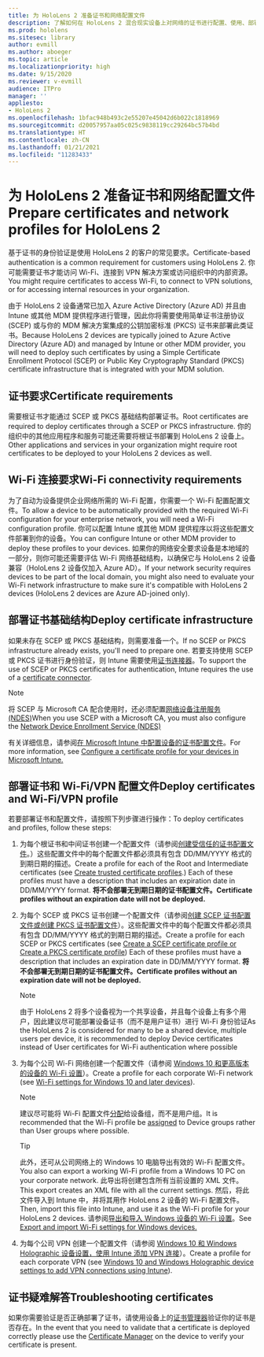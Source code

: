 ```yaml
---
title: 为 HoloLens 2 准备证书和网络配置文件
description: 了解如何在 HoloLens 2 混合现实设备上对网络的证书进行配置、使用、部署和疑难解答。
ms.prod: hololens
ms.sitesec: library
author: evmill
ms.author: aboeger
ms.topic: article
ms.localizationpriority: high
ms.date: 9/15/2020
ms.reviewer: v-evmill
audience: ITPro
manager: ''
appliesto:
- HoloLens 2
ms.openlocfilehash: 1bfac948b493c2e55207e45042d6b022c1818969
ms.sourcegitcommit: d20057957aa05c025c9838119cc29264bc57b4bd
ms.translationtype: HT
ms.contentlocale: zh-CN
ms.lasthandoff: 01/21/2021
ms.locfileid: "11283433"
---
```

# <span data-ttu-id="dd1c4-103">为 HoloLens 2 准备证书和网络配置文件</span><span class="sxs-lookup"><span data-stu-id="dd1c4-103">Prepare certificates and network profiles for HoloLens 2</span></span>

<span data-ttu-id="dd1c4-104">基于证书的身份验证是使用 HoloLens 2 的客户的常见要求。</span><span class="sxs-lookup"><span data-stu-id="dd1c4-104">Certificate-based authentication is a common requirement for customers using HoloLens 2.</span></span> <span data-ttu-id="dd1c4-105">你可能需要证书才能访问 Wi-Fi、连接到 VPN 解决方案或访问组织中的内部资源。</span><span class="sxs-lookup"><span data-stu-id="dd1c4-105">You might require certificates to access Wi-Fi, to connect to VPN solutions, or for accessing internal resources in your organization.</span></span>

<span data-ttu-id="dd1c4-106">由于 HoloLens 2 设备通常已加入 Azure Active Directory (Azure AD) 并且由 Intune 或其他 MDM 提供程序进行管理，因此你将需要使用简单证书注册协议 (SCEP) 或与你的 MDM 解决方案集成的公钥加密标准 (PKCS) 证书来部署此类证书。</span><span class="sxs-lookup"><span data-stu-id="dd1c4-106">Because HoloLens 2 devices are typically joined to Azure Active Directory (Azure AD) and managed by Intune or other MDM provider, you will need to deploy such certificates by using a Simple Certificate Enrollment Protocol (SCEP) or Public Key Cryptography Standard (PKCS) certificate infrastructure that is integrated with your MDM solution.</span></span>

## <span data-ttu-id="dd1c4-107">证书要求</span><span class="sxs-lookup"><span data-stu-id="dd1c4-107">Certificate requirements</span></span>
<span data-ttu-id="dd1c4-108">需要根证书才能通过 SCEP 或 PKCS 基础结构部署证书。</span><span class="sxs-lookup"><span data-stu-id="dd1c4-108">Root certificates are required to deploy certificates through a SCEP or PKCS infrastructure.</span></span> <span data-ttu-id="dd1c4-109">你的组织中的其他应用程序和服务可能还需要将根证书部署到 HoloLens 2 设备上。</span><span class="sxs-lookup"><span data-stu-id="dd1c4-109">Other applications and services in your organization might require root certificates to be deployed to your HoloLens 2 devices as well.</span></span> 

## <span data-ttu-id="dd1c4-110">Wi-Fi 连接要求</span><span class="sxs-lookup"><span data-stu-id="dd1c4-110">Wi-Fi connectivity requirements</span></span>
<span data-ttu-id="dd1c4-111">为了自动为设备提供企业网络所需的 Wi-Fi 配置，你需要一个 Wi-Fi 配置配置文件。</span><span class="sxs-lookup"><span data-stu-id="dd1c4-111">To allow a device to be automatically provided with the required Wi-Fi configuration for your enterprise network, you will need a Wi-Fi configuration profile.</span></span> <span data-ttu-id="dd1c4-112">你可以配置 Intune 或其他 MDM 提供程序以将这些配置文件部署到你的设备。</span><span class="sxs-lookup"><span data-stu-id="dd1c4-112">You can configure Intune or other MDM provider to deploy these profiles to your devices.</span></span> <span data-ttu-id="dd1c4-113">如果你的网络安全要求设备是本地域的一部分，则你可能还需要评估 Wi-Fi 网络基础结构，以确保它与 HoloLens 2 设备兼容（HoloLens 2 设备仅加入 Azure AD）。</span><span class="sxs-lookup"><span data-stu-id="dd1c4-113">If your network security requires devices to be part of the local domain, you might also need to evaluate your Wi-Fi network infrastructure to make sure it's compatible with HoloLens 2 devices (HoloLens 2 devices are Azure AD-joined only).</span></span>

## <span data-ttu-id="dd1c4-114">部署证书基础结构</span><span class="sxs-lookup"><span data-stu-id="dd1c4-114">Deploy certificate infrastructure</span></span>
<span data-ttu-id="dd1c4-115">如果未存在 SCEP 或 PKCS 基础结构，则需要准备一个。</span><span class="sxs-lookup"><span data-stu-id="dd1c4-115">If no SCEP or PKCS infrastructure already exists, you'll need to prepare one.</span></span> <span data-ttu-id="dd1c4-116">若要支持使用 SCEP 或 PKCS 证书进行身份验证，则 Intune 需要使用[证书连接器](https://docs.microsoft.com/mem/intune/protect/certificate-connectors)。</span><span class="sxs-lookup"><span data-stu-id="dd1c4-116">To support the use of SCEP or PKCS certificates for authentication, Intune requires the use of a [certificate connector](https://docs.microsoft.com/mem/intune/protect/certificate-connectors).</span></span>

> [!NOTE]
> <span data-ttu-id="dd1c4-117">将 SCEP 与 Microsoft CA 配合使用时，还必须配置[网络设备注册服务 (NDES)](https://docs.microsoft.com/mem/intune/protect/certificates-scep-configure#set-up-ndes)</span><span class="sxs-lookup"><span data-stu-id="dd1c4-117">When you use SCEP with a Microsoft CA, you must also configure the [Network Device Enrollment Service (NDES)](https://docs.microsoft.com/mem/intune/protect/certificates-scep-configure#set-up-ndes)</span></span>

<span data-ttu-id="dd1c4-118">有关详细信息，请参阅[在 Microsoft Intune 中配置设备的证书配置文件](https://docs.microsoft.com/intune/certificates-configure)。</span><span class="sxs-lookup"><span data-stu-id="dd1c4-118">For more information, see [Configure a certificate profile for your devices in Microsoft Intune.](https://docs.microsoft.com/intune/certificates-configure)</span></span>

## <span data-ttu-id="dd1c4-119">部署证书和 Wi-Fi/VPN 配置文件</span><span class="sxs-lookup"><span data-stu-id="dd1c4-119">Deploy certificates and Wi-Fi/VPN profile</span></span>
<span data-ttu-id="dd1c4-120">若要部署证书和配置文件，请按照下列步骤进行操作：</span><span class="sxs-lookup"><span data-stu-id="dd1c4-120">To deploy certificates and profiles, follow these steps:</span></span>
1.  <span data-ttu-id="dd1c4-121">为每个根证书和中间证书创建一个配置文件（请参阅[创建受信任的证书配置文件](https://docs.microsoft.com/intune/protect/certificates-configure#create-trusted-certificate-profiles)。）这些配置文件中的每个配置文件都必须具有包含 DD/MM/YYYY 格式的到期日期的描述。</span><span class="sxs-lookup"><span data-stu-id="dd1c4-121">Create a profile for each of the Root and Intermediate certificates (see [Create trusted certificate profiles](https://docs.microsoft.com/intune/protect/certificates-configure#create-trusted-certificate-profiles).) Each of these profiles must have a description that includes an expiration date in DD/MM/YYYY format.</span></span> **<span data-ttu-id="dd1c4-122">将不会部署无到期日期的证书配置文件。</span><span class="sxs-lookup"><span data-stu-id="dd1c4-122">Certificate profiles without an expiration date will not be deployed.</span></span>**
1.  <span data-ttu-id="dd1c4-123">为每个 SCEP 或 PKCS 证书创建一个配置文件（请参阅[创建 SCEP 证书配置文件或创建 PKCS 证书配置文件](https://docs.microsoft.com/intune/protect/certficates-pfx-configure#create-a-pkcs-certificate-profile)）。这些配置文件中的每个配置文件都必须具有包含 DD/MM/YYYY 格式的到期日期的描述。</span><span class="sxs-lookup"><span data-stu-id="dd1c4-123">Create a profile for each SCEP or PKCS certificates (see [Create a SCEP certificate profile or Create a PKCS certificate profile](https://docs.microsoft.com/intune/protect/certficates-pfx-configure#create-a-pkcs-certificate-profile)) Each of these profiles must have a description that includes an expiration date in DD/MM/YYYY format.</span></span> **<span data-ttu-id="dd1c4-124">将不会部署无到期日期的证书配置文件。</span><span class="sxs-lookup"><span data-stu-id="dd1c4-124">Certificate profiles without an expiration date will not be deployed.</span></span>**

    > [!NOTE]
    > <span data-ttu-id="dd1c4-125">由于 HoloLens 2 将多个设备视为一个共享设备，并且每个设备上有多个用户，因此建议尽可能部署设备证书（而不是用户证书）进行 Wi-Fi 身份验证</span><span class="sxs-lookup"><span data-stu-id="dd1c4-125">As the HoloLens 2 is considered for many to be a shared device, multiple users per device, it is recommended to deploy Device certificates instead of User certificates for Wi-Fi authentication where possible</span></span>

3.  <span data-ttu-id="dd1c4-126">为每个公司 Wi-Fi 网络创建一个配置文件（请参阅 [Windows 10 和更高版本的设备的 Wi-Fi 设置](https://docs.microsoft.com/intune/wi-fi-settings-windows)）。</span><span class="sxs-lookup"><span data-stu-id="dd1c4-126">Create a profile for each corporate Wi-Fi network (see [Wi-Fi settings for Windows 10 and later devices](https://docs.microsoft.com/intune/wi-fi-settings-windows)).</span></span> 
    > [!NOTE]
    > <span data-ttu-id="dd1c4-127">建议尽可能将 Wi-Fi 配置文件[分配](https://docs.microsoft.com/mem/intune/configuration/device-profile-assign)给设备组，而不是用户组。</span><span class="sxs-lookup"><span data-stu-id="dd1c4-127">It is recommended that the Wi-Fi profile be [assigned](https://docs.microsoft.com/mem/intune/configuration/device-profile-assign) to Device groups rather than User groups where possible.</span></span> 

    > [!TIP]
    > <span data-ttu-id="dd1c4-128">此外，还可从公司网络上的 Windows 10 电脑导出有效的 Wi-Fi 配置文件。</span><span class="sxs-lookup"><span data-stu-id="dd1c4-128">You also can export a working Wi-Fi profile from a Windows 10 PC on your corporate network.</span></span> <span data-ttu-id="dd1c4-129">此导出将创建包含所有当前设置的 XML 文件。</span><span class="sxs-lookup"><span data-stu-id="dd1c4-129">This export creates an XML file with all the current settings.</span></span> <span data-ttu-id="dd1c4-130">然后，将此文件导入到 Intune 中，并将其用作 HoloLens 2 设备的 Wi-Fi 配置文件。</span><span class="sxs-lookup"><span data-stu-id="dd1c4-130">Then, import this file into Intune, and use it as the Wi-Fi profile for your HoloLens 2 devices.</span></span> <span data-ttu-id="dd1c4-131">请参阅[导出和导入 Windows 设备的 Wi-Fi 设置](https://docs.microsoft.com/mem/intune/configuration/wi-fi-settings-import-windows-8-1)。</span><span class="sxs-lookup"><span data-stu-id="dd1c4-131">See [Export and import Wi-Fi settings for Windows devices.](https://docs.microsoft.com/mem/intune/configuration/wi-fi-settings-import-windows-8-1)</span></span>

4.  <span data-ttu-id="dd1c4-132">为每个公司 VPN 创建一个配置文件（请参阅 [Windows 10 和 Windows Holographic 设备设置，使用 Intune 添加 VPN 连接](https://docs.microsoft.com/intune/vpn-settings-windows-10)）。</span><span class="sxs-lookup"><span data-stu-id="dd1c4-132">Create a profile for each corporate VPN (see [Windows 10 and Windows Holographic device settings to add VPN connections using Intune](https://docs.microsoft.com/intune/vpn-settings-windows-10)).</span></span>

## <span data-ttu-id="dd1c4-133">证书疑难解答</span><span class="sxs-lookup"><span data-stu-id="dd1c4-133">Troubleshooting certificates</span></span>

<span data-ttu-id="dd1c4-134">如果你需要验证是否正确部署了证书，请使用设备上的[证书管理器](certificate-manager.md)验证你的证书是否存在。</span><span class="sxs-lookup"><span data-stu-id="dd1c4-134">In the event that you need to validate that a certificate is deployed correctly please use the [Certificate Manager](certificate-manager.md) on the device to verify your certificate is present.</span></span>  


